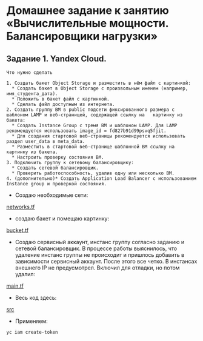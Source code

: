 # Домашнее задание к занятию «Вычислительные мощности. Балансировщики нагрузки»

## Задание 1.  Yandex Cloud.

```
Что нужно сделать

1. Создать бакет Object Storage и разместить в нём файл с картинкой:
  * Создать бакет в Object Storage с произвольным именем (например, имя_студента_дата).
  * Положить в бакет файл с картинкой.
  * Сделать файл доступным из интернета.
2. Создать группу ВМ в public подсети фиксированного размера с шаблоном LAMP и веб-страницей, содержащей ссылку на   картинку из бакета:
  * Создать Instance Group с тремя ВМ и шаблоном LAMP. Для LAMP рекомендуется использовать image_id = fd827b91d99psvq5fjit.
  * Для создания стартовой веб-страницы рекомендуется использовать раздел user_data в meta_data.
  * Разместить в стартовой веб-странице шаблонной ВМ ссылку на картинку из бакета.
  * Настроить проверку состояния ВМ.
3. Подключить группу к сетевому балансировщику:
  * Создать сетевой балансировщик.
  * Проверить работоспособность, удалив одну или несколько ВМ.
4. (дополнительно)* Создать Application Load Balancer с использованием Instance group и проверкой состояния.

```
* Создаю необходимые сети:

[networks.tf](https://github.com/A-Tagir/CloudOrg/blob/main/02/src/network.tf)

* создаю бакет и помещаю картинку:

[bucket.tf](https://github.com/A-Tagir/CloudOrg/blob/main/02/src/bucket.tf)

* Создаю сервисный аккаунт, инстанс группу согласно заданию и сетевой балансировщик. 
  В процессе работы выяснилось, что удаление инстанс группы не происходит и 
  пришлось добавить в зависимости сервисный аккаунт. После этого все четко.
  В инстансах внешнего IP не предусмотрел. Включил для отладки, но потом удалил:

[main.tf](https://github.com/A-Tagir/CloudOrg/blob/main/02/src/main.tf)

* Весь код здесь:

[src](https://github.com/A-Tagir/CloudOrg/tree/main/02/src)

* Применяем:
```
yc iam create-token


```

![]()
